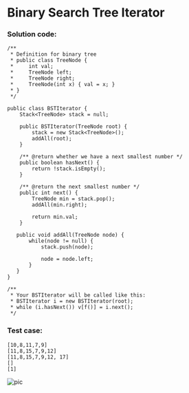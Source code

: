 # Binary Search Tree Iterator
### Solution code:
```
/**
 * Definition for binary tree
 * public class TreeNode {
 *     int val;
 *     TreeNode left;
 *     TreeNode right;
 *     TreeNode(int x) { val = x; }
 * }
 */

public class BSTIterator {
    Stack<TreeNode> stack = null;

    public BSTIterator(TreeNode root) {
        stack = new Stack<TreeNode>();
        addAll(root);
    }

    /** @return whether we have a next smallest number */
    public boolean hasNext() {
        return !stack.isEmpty();
    }

    /** @return the next smallest number */
    public int next() {
        TreeNode min = stack.pop();
        addAll(min.right);
        
        return min.val;
    }
   
   public void addAll(TreeNode node) {
       while(node != null) {
           stack.push(node);
          
           node = node.left;
       }
   }
}

/**
 * Your BSTIterator will be called like this:
 * BSTIterator i = new BSTIterator(root);
 * while (i.hasNext()) v[f()] = i.next();
 */
```

### Test case:
```
[10,8,11,7,9]
[11,8,15,7,9,12]
[11,8,15,7,9,12, 17]
[]
[1]
```

![pic](https://github.com/hpnhxxwn/cs501/blob/master/week1/%E5%B1%8F%E5%B9%95%E5%BF%AB%E7%85%A7%202017-06-04%20%E4%B8%8B%E5%8D%884.49.28.png?raw=true)
